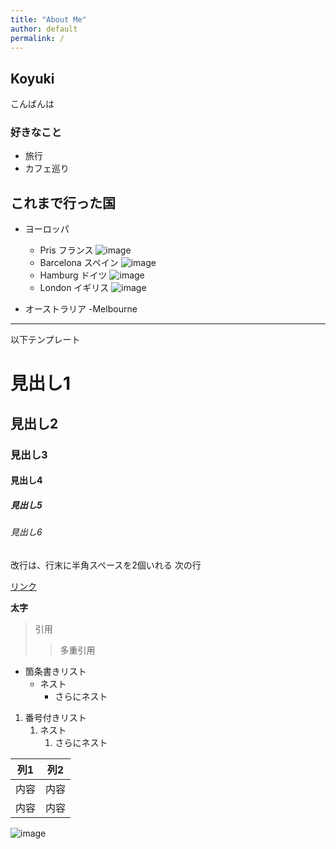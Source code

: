 ```yaml
---
title: "About Me"
author: default
permalink: /
---
```

## Koyuki 

こんばんは
### 好きなこと
 - 旅行
 - カフェ巡り

## これまで行った国
- ヨーロッパ
  - Pris フランス
 ![image](/GHPages_WebSite/assets/images/paris.jpg)
  - Barcelona スペイン
 ![image](/GHPages_WebSite/assets/images/spain.jpg)
  - Hamburg ドイツ
 ![image](/GHPages_WebSite/assets/images/germany.jpg)
  - London イギリス
 ![image](/GHPages_WebSite/assets/images/london.jpg)

 - オーストラリア
   -Melbourne 

---

以下テンプレート

# 見出し1
## 見出し2
### 見出し3
#### 見出し4
##### 見出し5
###### 見出し6

改行は、行末に半角スペースを2個いれる
次の行

[リンク](https://www.google.co.jp/)

**太字**

> 引用
>> 多重引用


- 箇条書きリスト
  - ネスト
    - さらにネスト


1. 番号付きリスト
   1. ネスト
      1. さらにネスト


| 列1  | 列2  |
|-----|-----|
| 内容  | 内容  |
| 内容  | 内容  |

![image](/GHPages_WebSite/assets/images/logo-150.png)
